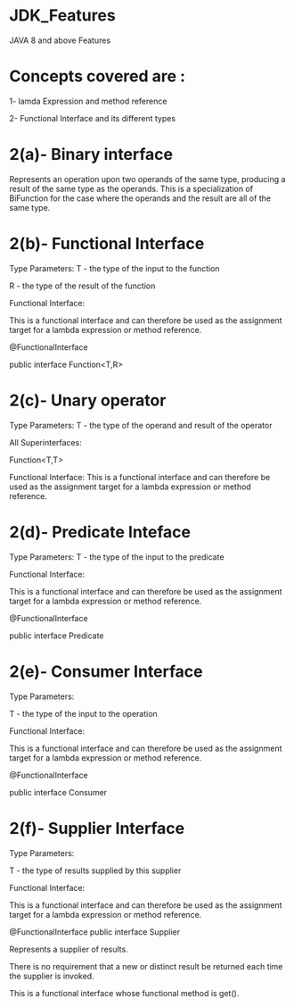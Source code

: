 # JDK_Features
JAVA 8 and above Features

# Concepts covered are :
1- lamda Expression and method reference

2- Functional Interface and its different types
# 2(a)- Binary interface
Represents an operation upon two operands of the same type, producing a result of the same type as the operands.
This is a specialization of BiFunction for the case where the operands and the result are all of the same type.

# 2(b)- Functional Interface

Type Parameters:
T - the type of the input to the function

R - the type of the result of the function

Functional Interface:

This is a functional interface and can therefore be used as the assignment target for a lambda expression or method reference.

@FunctionalInterface

public interface Function<T,R>

# 2(c)- Unary operator

Type Parameters:
T - the type of the operand and result of the operator

All Superinterfaces:

Function<T,T>

Functional Interface:
This is a functional interface and can therefore be used as the assignment target for a lambda expression or method reference.

# 2(d)- Predicate Inteface

Type Parameters:
T - the type of the input to the predicate

Functional Interface:

This is a functional interface and can therefore be used as the assignment target for a lambda expression or method reference.

@FunctionalInterface

public interface Predicate<T>

# 2(e)- Consumer Interface

Type Parameters:

T - the type of the input to the operation

Functional Interface:

This is a functional interface and can therefore be used as the assignment target for a lambda expression or method reference.

@FunctionalInterface

public interface Consumer<T>

# 2(f)- Supplier Interface

Type Parameters:

T - the type of results supplied by this supplier

Functional Interface:

This is a functional interface and can therefore be used as the assignment target for a lambda expression or method reference.

@FunctionalInterface
public interface Supplier<T>

Represents a supplier of results.

There is no requirement that a new or distinct result be returned each time the supplier is invoked.

This is a functional interface whose functional method is get().
